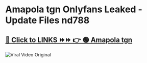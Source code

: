 
 # Amapola tgn Onlyfans Leaked - Update Files nd788

## <h2><a href="https://clipsfans.com/Amapola_tgn&ref=git">🔗 Click to LINKS ⏩⏩ 👉 🟢 Amapola tgn </a></h2>

<a href="https://clipsfans.com/Amapola_tgn&ref=git" rel="nofollow" data-target="animated-image.originalLink"><img src="https://i.ibb.co.com/xMMVF88/686577567.gif" alt="Viral Video Original" style="max-width: 100%; display: inline-block;" data-target="animated-image.originalImage"></a>

